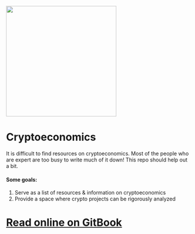 <a href="#" style="cursor: default"><img src="https://cloud.githubusercontent.com/assets/706123/22316252/0aeb7c14-e33a-11e6-8c61-fa8d83124fbb.png" width="300"/></a>

# Cryptoeconomics
It is difficult to find resources on cryptoeconomics. Most of the people who are expert
are too busy to write much of it down! This repo should help out a bit. 

#### Some goals:
1. Serve as a list of resources & information on cryptoeconomics
2. Provide a space where crypto projects can be rigorously analyzed

# [Read online on GitBook](https://dapp-studies.gitbooks.io/cryptoeconomics/content/)
